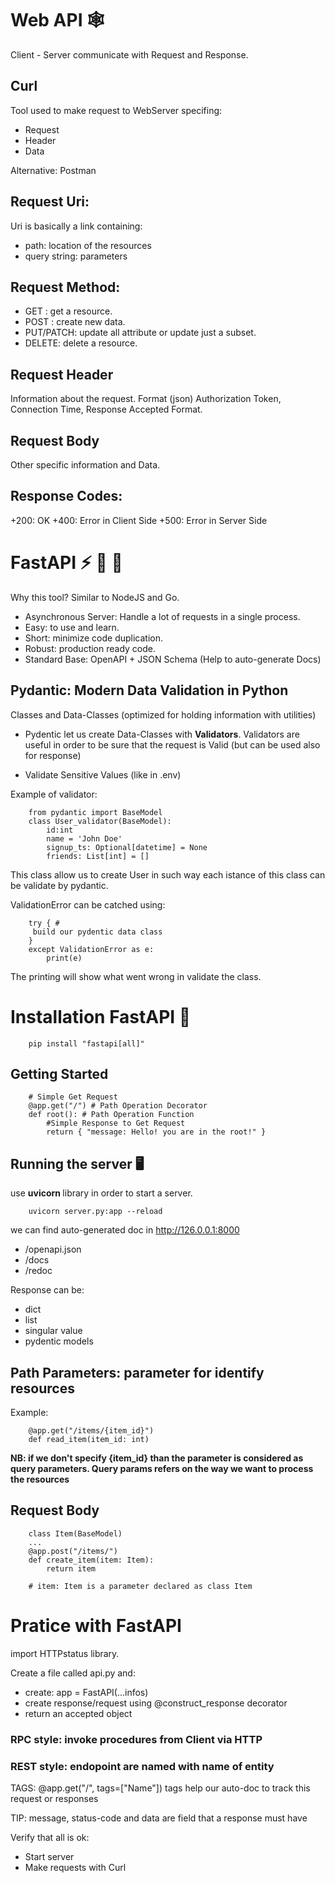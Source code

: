 # Web API 🕸️

Client - Server communicate with Request and Response.

## Curl

Tool used to make request to WebServer specifing:

- Request
- Header
- Data

Alternative: Postman

## Request Uri:

Uri is basically a link containing:

- path: location of the resources
- query string: parameters

## Request Method:

- GET : get a resource.
- POST : create new data.
- PUT/PATCH: update all attribute or update just a subset.
- DELETE: delete a resource.

## Request Header

Information about the request.
Format (json) Authorization Token, Connection Time, Response Accepted Format.

## Request Body

Other specific information and Data.

## Response Codes:

+200: OK
+400: Error in Client Side
+500: Error in Server Side

# FastAPI ⚡ 🐝 🐝

Why this tool?
Similar to NodeJS and Go.

- Asynchronous Server: Handle a lot of requests in a single process.
- Easy: to use and learn.
- Short: minimize code duplication.
- Robust: production ready code.
- Standard Base: OpenAPI + JSON Schema (Help to auto-generate Docs)

## Pydantic: Modern Data Validation in Python

Classes and Data-Classes (optimized for holding information with utilities)

- Pydentic let us create Data-Classes with <b>Validators</b>. Validators are useful in order to be sure that the request is Valid (but can be used also for response)

- Validate Sensitive Values (like in .env)

Example of validator:

        from pydantic import BaseModel
        class User_validator(BaseModel):
            id:int
            name = 'John Doe'
            signup_ts: Optional[datetime] = None
            friends: List[int] = []
        
This class allow us to create User in such way each istance of this class can be validate by pydantic.

ValidationError can be catched using:

        try { #
         build our pydentic data class 
        }
        except ValidationError as e:
            print(e)

The printing will show what went wrong in validate the class.

# Installation FastAPI 💾

        pip install "fastapi[all]"

## Getting Started

        # Simple Get Request
        @app.get("/") # Path Operation Decorator
        def root(): # Path Operation Function
            #Simple Response to Get Request
            return { "message: Hello! you are in the root!" }

## Running the server 🖥️

use <b> uvicorn </b> library in order to start a server.

        uvicorn server.py:app --reload

we can find auto-generated doc in http://126.0.0.1:8000

- /openapi.json 
- /docs
- /redoc

Response can be:

- dict
- list
- singular value 
- pydentic models

## Path Parameters: parameter for identify resources

Example:

        @app.get("/items/{item_id}")
        def read_item(item_id: int)

<b>NB: if we don't specify {item_id} than the parameter is considered as query parameters. Query params refers on the way we want to process the resources </b>

## Request Body

        class Item(BaseModel)
        ...
        @app.post("/items/")
        def create_item(item: Item):
            return item
        
        # item: Item is a parameter declared as class Item

# Pratice with FastAPI

import HTTPstatus library.

Create a file called api.py and:

- create: app = FastAPI(...infos)
- create response/request using @construct_response decorator
- return an accepted object

### RPC style: invoke procedures from Client via HTTP
### REST style: endopoint are named with name of entity

TAGS: @app.get("/", tags=["Name"]) tags help our auto-doc to track this request or responses

TIP: message, status-code and data are field that a response must have

Verify that all is ok:
- Start server
- Make requests with Curl



